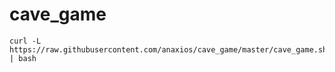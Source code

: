 # cave_game
```
curl -L https://raw.githubusercontent.com/anaxios/cave_game/master/cave_game.sh | bash
```
